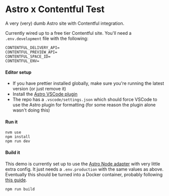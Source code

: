 # Astro x Contentful Test

A very (very) dumb Astro site with Contentful integration.

Currently wired up to a free tier Contentful site. You'll need a `.env.development` file with the following:

```
CONTENTFUL_DELIVERY_API=
CONTENTFUL_PREVIEW_API=
CONTENTFUL_SPACE_ID=
CONTENTFUL_ENV=
```

#### Editor setup

- If you have prettier installed globally, make sure you're running the latest version (or just remove it)
- Install the [Astro VSCode plugin](https://marketplace.visualstudio.com/items?itemName=astro-build.astro-vscode)
- The repo has a `.vscode/settings.json` which should force VSCode to use the Astro plugin for formatting (for some reason the plugin alone wasn't doing this)

#### Run it

```
nvm use
npm install
npm run dev
```

#### Build it

This demo is currently set up to use the [Astro Node adapter](https://docs.astro.build/en/guides/integrations-guide/node/) with very little extra config. It just needs a `.env.production` with the same values as above. Eventually this should be turned into a Docker container, probably following [this guide](https://docs.astro.build/en/recipes/docker/).

```
npm run build
```
